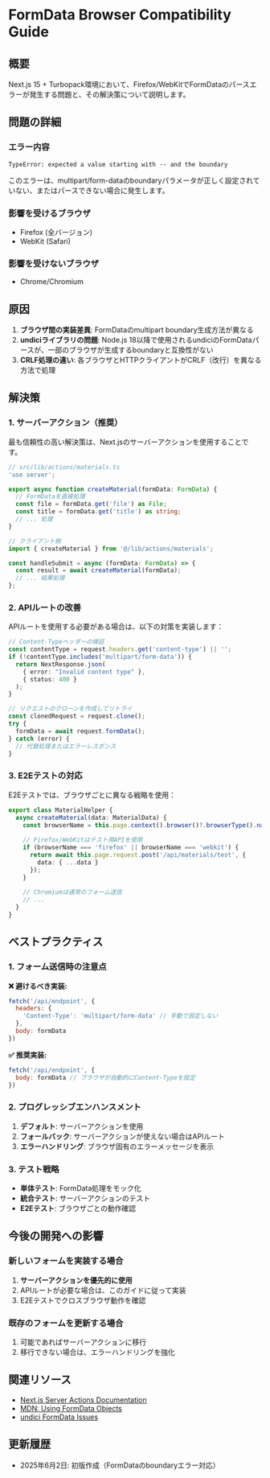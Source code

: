 # FormData Browser Compatibility Guide

## 概要

Next.js 15 + Turbopack環境において、Firefox/WebKitでFormDataのパースエラーが発生する問題と、その解決策について説明します。

## 問題の詳細

### エラー内容
```
TypeError: expected a value starting with -- and the boundary
```

このエラーは、multipart/form-dataのboundaryパラメータが正しく設定されていない、またはパースできない場合に発生します。

### 影響を受けるブラウザ
- Firefox (全バージョン)
- WebKit (Safari)

### 影響を受けないブラウザ
- Chrome/Chromium

## 原因

1. **ブラウザ間の実装差異**: FormDataのmultipart boundary生成方法が異なる
2. **undiciライブラリの問題**: Node.js 18以降で使用されるundiciのFormDataパースが、一部のブラウザが生成するboundaryと互換性がない
3. **CRLF処理の違い**: 各ブラウザとHTTPクライアントがCRLF（改行）を異なる方法で処理

## 解決策

### 1. サーバーアクション（推奨）

最も信頼性の高い解決策は、Next.jsのサーバーアクションを使用することです。

```typescript
// src/lib/actions/materials.ts
'use server';

export async function createMaterial(formData: FormData) {
  // FormDataを直接処理
  const file = formData.get('file') as File;
  const title = formData.get('title') as string;
  // ... 処理
}
```

```typescript
// クライアント側
import { createMaterial } from '@/lib/actions/materials';

const handleSubmit = async (formData: FormData) => {
  const result = await createMaterial(formData);
  // ... 結果処理
};
```

### 2. APIルートの改善

APIルートを使用する必要がある場合は、以下の対策を実装します：

```typescript
// Content-Typeヘッダーの検証
const contentType = request.headers.get('content-type') || '';
if (!contentType.includes('multipart/form-data')) {
  return NextResponse.json(
    { error: "Invalid content type" },
    { status: 400 }
  );
}

// リクエストのクローンを作成してリトライ
const clonedRequest = request.clone();
try {
  formData = await request.formData();
} catch (error) {
  // 代替処理またはエラーレスポンス
}
```

### 3. E2Eテストの対応

E2Eテストでは、ブラウザごとに異なる戦略を使用：

```typescript
export class MaterialHelper {
  async createMaterial(data: MaterialData) {
    const browserName = this.page.context().browser()?.browserType().name();
    
    // Firefox/WebKitはテスト用APIを使用
    if (browserName === 'firefox' || browserName === 'webkit') {
      return await this.page.request.post('/api/materials/test', {
        data: { ...data }
      });
    }
    
    // Chromiumは通常のフォーム送信
    // ...
  }
}
```

## ベストプラクティス

### 1. フォーム送信時の注意点

**❌ 避けるべき実装:**
```javascript
fetch('/api/endpoint', {
  headers: {
    'Content-Type': 'multipart/form-data' // 手動で設定しない
  },
  body: formData
})
```

**✅ 推奨実装:**
```javascript
fetch('/api/endpoint', {
  body: formData // ブラウザが自動的にContent-Typeを設定
})
```

### 2. プログレッシブエンハンスメント

1. **デフォルト**: サーバーアクションを使用
2. **フォールバック**: サーバーアクションが使えない場合はAPIルート
3. **エラーハンドリング**: ブラウザ固有のエラーメッセージを表示

### 3. テスト戦略

- **単体テスト**: FormData処理をモック化
- **統合テスト**: サーバーアクションのテスト
- **E2Eテスト**: ブラウザごとの動作確認

## 今後の開発への影響

### 新しいフォームを実装する場合

1. **サーバーアクションを優先的に使用**
2. APIルートが必要な場合は、このガイドに従って実装
3. E2Eテストでクロスブラウザ動作を確認

### 既存のフォームを更新する場合

1. 可能であればサーバーアクションに移行
2. 移行できない場合は、エラーハンドリングを強化

## 関連リソース

- [Next.js Server Actions Documentation](https://nextjs.org/docs/app/building-your-application/data-fetching/server-actions)
- [MDN: Using FormData Objects](https://developer.mozilla.org/en-US/docs/Web/API/XMLHttpRequest_API/Using_FormData_Objects)
- [undici FormData Issues](https://github.com/nodejs/undici/issues)

## 更新履歴

- 2025年6月2日: 初版作成（FormDataのboundaryエラー対応）